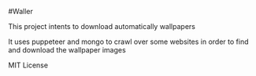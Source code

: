 #Waller

This project intents to download automatically wallpapers

It uses puppeteer and mongo to crawl over some websites in order to find and download the wallpaper images



MIT License

